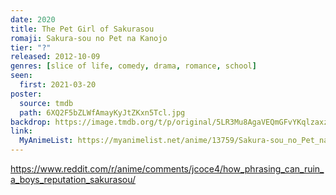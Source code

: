 ```yaml
---
date: 2020
title: The Pet Girl of Sakurasou
romaji: Sakura-sou no Pet na Kanojo
tier: "?"
released: 2012-10-09
genres: [slice of life, comedy, drama, romance, school]
seen:
  first: 2021-03-20
poster:
  source: tmdb
  path: 6XQ2F5bZLWfAmayKyJtZKxn5Tcl.jpg
backdrop: https://image.tmdb.org/t/p/original/5LR3Mu8AgaVEQmGFvYKqlzaxzTg.jpg
link:
  MyAnimeList: https://myanimelist.net/anime/13759/Sakura-sou_no_Pet_na_Kanojo
---
```


<https://www.reddit.com/r/anime/comments/jcoce4/how_phrasing_can_ruin_a_boys_reputation_sakurasou/>

